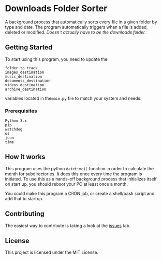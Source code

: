 # Downloads Folder Sorter

A background process that automatically sorts every file in a given folder by type and date. The program automatically triggers when a file is added, deleted or modified. *Doesn't actually have to be the downloads folder.*

## Getting Started

To start using this program, you need to update the 
```
folder_to_track 
images_destination
music_destination 
documents_destination 
videos_destination 
archive_destination 
```
variables located in the`main.py` file to match your system and needs. 


### Prerequisites



```
Python 3.x
pip
watchdog
os
json
time
```



## How it works
This program uses the python `datetime()` function in order to calculate the month for subdirectories. It does this once every time the program is initiated. To use this as a hands-off background process that initializes itself on start up, you should reboot your PC at least once a month. 

You could make this program a CRON job, or create a shell/bash script and add that to startup. 
## Contributing

The easiest way to contribute is taking a look at the [issues](https://github.com/showtimezz/Downloads-Folder-Sorter/issues) tab. 




## License

This project is licensed under the MIT License.
